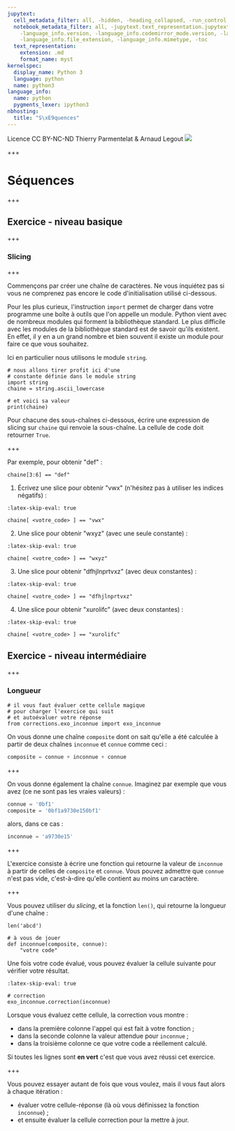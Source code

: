 ```yaml
---
jupytext:
  cell_metadata_filter: all, -hidden, -heading_collapsed, -run_control, -trusted
  notebook_metadata_filter: all, -jupytext.text_representation.jupytext_version, -jupytext.text_representation.format_version,
    -language_info.version, -language_info.codemirror_mode.version, -language_info.codemirror_mode,
    -language_info.file_extension, -language_info.mimetype, -toc
  text_representation:
    extension: .md
    format_name: myst
kernelspec:
  display_name: Python 3
  language: python
  name: python3
language_info:
  name: python
  pygments_lexer: ipython3
nbhosting:
  title: "S\xE9quences"
---
```


<div class="licence">
<span>Licence CC BY-NC-ND</span>
<span>Thierry Parmentelat &amp; Arnaud Legout</span>
<span><img src="media/both-logos-small-alpha.png" /></span>
</div>

+++

# Séquences

+++

## Exercice - niveau basique

+++

### Slicing

+++

Commençons par créer une chaîne de caractères. Ne vous inquiétez pas si vous ne comprenez pas encore le code d'initialisation utilisé ci-dessous.

Pour les plus curieux, l'instruction `import`  permet de charger dans votre programme une boîte à outils que l'on appelle un module. Python vient avec de nombreux modules qui forment la bibliothèque standard. Le plus difficile avec les modules de la bibliothèque standard est de savoir qu'ils existent. En effet, il y en a un grand nombre et bien souvent il existe un module pour faire ce que vous souhaitez.

Ici en particulier nous utilisons le module `string`.

```{code-cell} ipython3
# nous allons tirer profit ici d'une 
# constante définie dans le module string
import string
chaine = string.ascii_lowercase

# et voici sa valeur
print(chaine)
```

Pour chacune des sous-chaînes ci-dessous, écrire une expression de slicing sur `chaine` qui renvoie la sous-chaîne. La cellule de code doit retourner `True`.

+++

Par exemple, pour obtenir "def" :

```{code-cell} ipython3
chaine[3:6] == "def"
```

1) Écrivez une slice pour obtenir "vwx" (n'hésitez pas à utiliser les indices négatifs) :

```{code-cell} ipython3
:latex-skip-eval: true

chaine[ <votre_code> ] == "vwx"
```

2) Une slice pour obtenir "wxyz" (avec une seule constante) :

```{code-cell} ipython3
:latex-skip-eval: true

chaine[ <votre_code> ] == "wxyz"
```

3) Une slice pour obtenir "dfhjlnprtvxz" (avec deux constantes) :

```{code-cell} ipython3
:latex-skip-eval: true

chaine[ <votre_code> ] == "dfhjlnprtvxz"
```

4) Une slice pour obtenir "xurolifc" (avec deux constantes) :

```{code-cell} ipython3
:latex-skip-eval: true

chaine[ <votre_code> ] == "xurolifc"
```

## Exercice - niveau intermédiaire

+++

### Longueur

```{code-cell} ipython3
# il vous faut évaluer cette cellule magique
# pour charger l'exercice qui suit
# et autoévaluer votre réponse
from corrections.exo_inconnue import exo_inconnue
```

On vous donne une chaîne `composite` dont on sait qu'elle a été calculée à partir de deux chaînes `inconnue` et `connue` comme ceci :
```python
composite = connue + inconnue + connue
```

+++

On vous donne également la chaîne `connue`. Imaginez par exemple que vous avez (ce ne sont pas les vraies valeurs) :
```python
connue = '0bf1'
composite = '0bf1a9730e150bf1'
```
alors, dans ce cas :
```python
inconnue = 'a9730e15'
```

+++

L'exercice consiste à écrire une fonction qui retourne la valeur de `inconnue` à partir de celles de `composite` et `connue`. Vous pouvez admettre que `connue` n'est pas vide, c'est-à-dire qu'elle contient au moins un caractère.

+++

Vous pouvez utiliser du *slicing*, et la fonction `len()`, qui retourne la longueur d'une chaîne :

```{code-cell} ipython3
len('abcd')
```

```{code-cell} ipython3
# à vous de jouer
def inconnue(composite, connue):
    "votre code"
```

Une fois votre code évalué, vous pouvez évaluer la cellule suivante pour vérifier votre résultat.

```{code-cell} ipython3
:latex-skip-eval: true

# correction
exo_inconnue.correction(inconnue)
```

Lorsque vous évaluez cette cellule, la correction vous montre :

* dans la première colonne l'appel qui est fait à votre fonction ;
* dans la seconde colonne la valeur attendue pour `inconnue` ;
* dans la troisième colonne ce que votre code a réellement calculé.

Si toutes les lignes sont **en vert** c'est que vous avez réussi cet exercice.

+++

Vous pouvez essayer autant de fois que vous voulez, mais il vous faut alors à chaque itération :

* évaluer votre cellule-réponse (là où vous définissez la fonction `inconnue`) ;
* et ensuite évaluer la cellule correction pour la mettre à jour.
